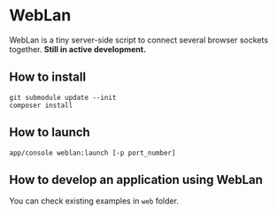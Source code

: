 # WebLan
WebLan is a tiny server-side script to connect several browser sockets together.
**Still in active development.**

## How to install
```shell
git submodule update --init
composer install
```

## How to launch
```shell
app/console weblan:launch [-p port_number]
```

## How to develop an application using WebLan

You can check existing examples in `web` folder.
